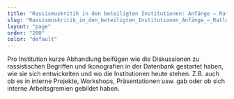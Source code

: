 ```yaml
---
title: "Rassismuskritik in den beteiligten Institutionen: Anfänge – Ratlosigkeit – Mut und Öffnung"
slug: "Rassismuskritik_in_den_beteiligten_Institutionen_Anfänge_–_Ratlosigkeit_–_Mut_und_Öffnung"
layout: "page"
order: "200"
color: "default"
---
```


Pro Institution kurze Abhandlung beifügen wie die Diskussionen zu rassistischen Begriffen und Ikonografien in der Datenbank gestartet haben, wie sie sich entwickelten und wo die Institutionen heute stehen. Z.B. auch ob es in interne Projekte, Workshops, Präsentationen usw. gab oder ob sich interne Arbeitsgremien gebildet haben.